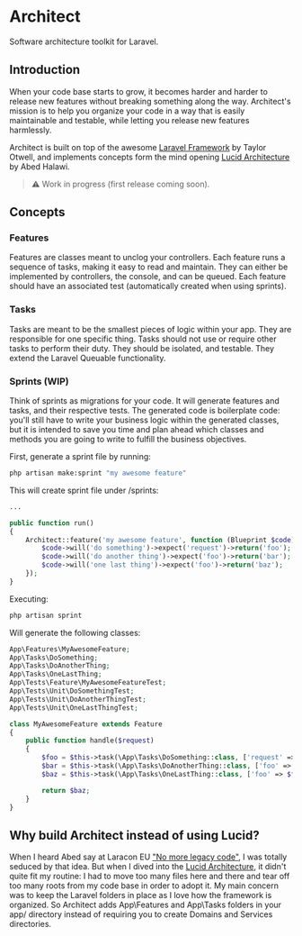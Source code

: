 # Architect
Software architecture toolkit for Laravel.

## Introduction

When your code base starts to grow, it becomes harder and harder to release new features without breaking something along the way. Architect's mission is to help you organize your code in a way that is easily maintainable and testable, while letting you release new features harmlessly. 

Architect is built on top of the awesome [Laravel Framework](https://github.com/laravel) by Taylor Otwell, and implements concepts form the mind opening [Lucid Architecture](https://github.com/lucid-architecture) by Abed Halawi.

> ⚠️ Work in progress (first release coming soon).

## Concepts

### Features
Features are classes meant to unclog your controllers. Each feature runs a sequence of tasks, making it easy to read and maintain. They can either be implemented by controllers, the console, and can be queued. Each feature should have an associated test (automatically created when using sprints).

### Tasks
Tasks are meant to be the smallest pieces of logic within your app. They are responsible for one specific thing. Tasks should not use or require other tasks to perform their duty. They should be isolated, and testable. They extend the Laravel Queuable functionality. 

### Sprints (WIP)
Think of sprints as migrations for your code. It will generate features and tasks, and their respective tests. The generated code is boilerplate code: you'll still have to write your business logic within the generated classes, but it is intended to save you time and plan ahead which classes and methods you are going to write to fulfill the business objectives.

First, generate a sprint file by running:
```bash
php artisan make:sprint "my awesome feature"
```

This will create sprint file under /sprints:
```php
...

public function run()
{
    Architect::feature('my awesome feature', function (Blueprint $code) {
        $code->will('do something')->expect('request')->return('foo');
        $code->will('do another thing')->expect('foo')->return('bar');
        $code->will('one last thing')->expect('foo')->return('baz');
    });
}
```
Executing:
```bash
php artisan sprint
```

Will generate the following classes:
```php
App\Features\MyAwesomeFeature;
App\Tasks\DoSomething;
App\Tasks\DoAnotherThing;
App\Tasks\OneLastThing;
App\Tests\Feature\MyAwesomeFeatureTest;
App\Tests\Unit\DoSomethingTest;
App\Tests\Unit\DoAnotherThingTest;
App\Tests\Unit\OneLastThingTest;
```

```php
class MyAwesomeFeature extends Feature 
{
    public function handle($request) 
    {
        $foo = $this->task(\App\Tasks\DoSomething::class, ['request' => $request]);
        $bar = $this->task(\App\Tasks\DoAnotherThing::class, ['foo' => $foo]);
        $baz = $this->task(\App\Tasks\OneLastThing::class, ['foo' => $foo]);

        return $baz;
    }
}
```
## Why build Architect instead of using Lucid?
When I heard Abed say at Laracon EU ["No more legacy code"](https://www.youtube.com/watch?v=wSnM4JkyxPw), I was totally seduced by that idea. But when I dived into the [Lucid Architecture](https://github.com/lucid-architecture), it didn't quite fit my routine: I had to move too many files here and there and tear off too many roots from my code base in order to adopt it. My main concern was to keep the Laravel folders in place as I love how the framework is organized. So Architect adds App\Features and App\Tasks folders in your app/ directory instead of requiring you to create Domains and Services directories.
